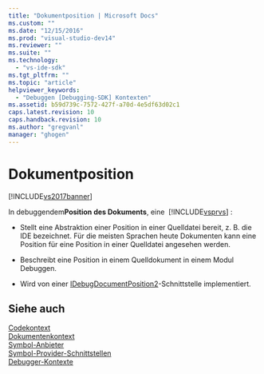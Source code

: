 ```yaml
---
title: "Dokumentposition | Microsoft Docs"
ms.custom: ""
ms.date: "12/15/2016"
ms.prod: "visual-studio-dev14"
ms.reviewer: ""
ms.suite: ""
ms.technology: 
  - "vs-ide-sdk"
ms.tgt_pltfrm: ""
ms.topic: "article"
helpviewer_keywords: 
  - "Debuggen [Debugging-SDK] Kontexten"
ms.assetid: b59d739c-7572-427f-a70d-4e5df63d02c1
caps.latest.revision: 10
caps.handback.revision: 10
ms.author: "gregvanl"
manager: "ghogen"
---
```

# Dokumentposition
[!INCLUDE[vs2017banner](../../code-quality/includes/vs2017banner.md)]

In debuggendem**Position des Dokuments**, eine  [!INCLUDE[vsprvs](../../code-quality/includes/vsprvs_md.md)] :  
  
-   Stellt eine Abstraktion einer Position in einer Quelldatei bereit, z. B. die IDE bezeichnet.  Für die meisten Sprachen heute Dokumenten kann eine Position für eine Position in einer Quelldatei angesehen werden.  
  
-   Beschreibt eine Position in einem Quelldokument in einem Modul Debuggen.  
  
-   Wird von einer [IDebugDocumentPosition2](../../extensibility/debugger/reference/idebugdocumentposition2.md)\-Schnittstelle implementiert.  
  
## Siehe auch  
 [Codekontext](../../extensibility/debugger/code-context.md)   
 [Dokumentenkontext](../../extensibility/debugger/document-context.md)   
 [Symbol\-Anbieter](../../extensibility/debugger/symbol-provider.md)   
 [Symbol\-Provider\-Schnittstellen](../../extensibility/debugger/reference/symbol-provider-interfaces.md)   
 [Debugger\-Kontexte](../../extensibility/debugger/debugger-contexts.md)